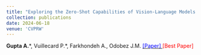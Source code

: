 ```yaml
---
title: "Exploring the Zero-Shot Capabilities of Vision-Language Models for Improving Gaze Following"
collection: publications
date: 2024-06-18
venue: 'CVPRW'
---
```

__Gupta A.__\*, Vuillecard P.\*, Farkhondeh A., Odobez J.M. [<span style="color:blue"> [Paper] </span>](https://openaccess.thecvf.com/content/CVPR2024W/GAZE/html/Gupta_Exploring_the_Zero-Shot_Capabilities_of_Vision-Language_Models_for_Improving_Gaze_CVPRW_2024_paper.html) <span style="color:red"> \[Best Paper\] </span>
